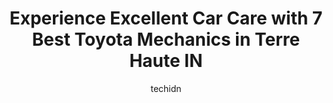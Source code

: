 ---
layout: ampstory
image: https://images.unsplash.com/photo-1619843810550-d7ba538ea44f?ixlib=rb-4.0.3&ixid=MnwxMjA3fDB8MHxwaG90by1wYWdlfHx8fGVufDB8fHx8&auto=format&fit=crop&w=640&h=853&q=80
author: techidn
featured: false
description: Entrust your vehicle to the 7 best Toyota Mechanic in Terre Haute IN, USA and experience the difference they can make. With their extensive knowledge, state-of-the-art facilities, and commit
title: Experience Excellent Car Care with 7 Best Toyota Mechanics in Terre Haute IN
cover:
   title: Experience Excellent Car Care with 7 Best Toyota Mechanics in Terre Haute IN
   subtitle: Rickpate
   background: https://images.unsplash.com/photo-1619843810550-d7ba538ea44f?ixlib=rb-4.0.3&ixid=MnwxMjA3fDB8MHxwaG90by1wYWdlfHx8fGVufDB8fHx8&auto=format&fit=crop&w=640&h=853&q=80

pages: 
 - layout: thirds
   top: <h1>#1 Toyota of Terre Haute</h1>
   bottom: "<p>Truck was not cleaned to the level it should have been for full asking price of $22,000. Seats were stained and filthy, dirty hand prints on the headliner and grab handle</p>"
   background: https://www.knot35.com/toplist/wp-content/uploads/2023/06/best-toyota-mechanic-1-in-terre-haute-in-1685840804.jpeg
   backgroundblur: true
 - layout: thirds
   top: <h1>#2 Finzels Mastertech</h1>
   bottom: "<p>3425 S 7th St, Terre Haute, IN 47802, United States</p>"
   background: https://www.knot35.com/toplist/wp-content/uploads/2023/06/best-toyota-mechanic-2-in-terre-haute-in-1685840804.jpeg
   cta:
      link: https://www.knot35.com/toplist/experience-excellent-car-care-with-7-best-toyota-mechanics-in-terre-haute-in/
      text: Experience Excellent Car Care with 7 Best Toyota Mechanics in Terre Haute IN
 - layout: thirds
   top: <h1>#3 Garvin & Lidster Auto Service</h1>
   bottom: "<p>2331 S 7th St, Terre Haute, IN 47802, United States</p>"
   background: https://www.knot35.com/toplist/wp-content/uploads/2023/06/best-toyota-mechanic-3-in-terre-haute-in-1685840804.jpeg
   cta:
      link: https://www.knot35.com/toplist/experience-excellent-car-care-with-7-best-toyota-mechanics-in-terre-haute-in/
      text: Experience Excellent Car Care with 7 Best Toyota Mechanics in Terre Haute IN
 - layout: thirds
   top: <h1>#4 Walmart Auto Care Centers</h1>
   bottom: "<p>2399 IN-46, Terre Haute, IN 47803, United States</p>"
   background: https://images.unsplash.com/photo-1527066579998-dbbae57f45ce?ixlib=rb-4.0.3&ixid=MnwxMjA3fDB8MHxwaG90by1wYWdlfHx8fGVufDB8fHx8&auto=format&fit=crop&w=640&h=853&q=80
   cta:
      link: https://www.knot35.com/toplist/experience-excellent-car-care-with-7-best-toyota-mechanics-in-terre-haute-in/
      text: Experience Excellent Car Care with 7 Best Toyota Mechanics in Terre Haute IN
 - layout: thirds
   top: <h1>#5 McCord Tire & Auto Services</h1>
   bottom: "<p>3503 S US Hwy 41, Terre Haute, IN 47802, United States</p>"
   background: https://images.unsplash.com/photo-1510906594845-bc082582c8cc?ixlib=rb-4.0.3&ixid=MnwxMjA3fDB8MHxwaG90by1wYWdlfHx8fGVufDB8fHx8&auto=format&fit=crop&w=640&h=853&q=80
   cta:
      link: https://www.knot35.com/toplist/experience-excellent-car-care-with-7-best-toyota-mechanics-in-terre-haute-in/
      text: Experience Excellent Car Care with 7 Best Toyota Mechanics in Terre Haute IN
 - layout: thirds
   top: <h1>#6 Switzer Auto Repair-Body Shop</h1>
   bottom: "<p>1440 Eagle St, Terre Haute, IN 47807, United States</p>"
   background: https://images.unsplash.com/photo-1597773150796-e5c14ebecbf5?ixlib=rb-4.0.3&ixid=MnwxMjA3fDB8MHxwaG90by1wYWdlfHx8fGVufDB8fHx8&auto=format&fit=crop&w=640&h=853&q=80
   cta:
      link: https://www.knot35.com/toplist/experience-excellent-car-care-with-7-best-toyota-mechanics-in-terre-haute-in/
      text: Experience Excellent Car Care with 7 Best Toyota Mechanics in Terre Haute IN
 - layout: thirds
   top: <h1>#7 Walmart Auto Care Centers</h1>
   bottom: "<p>5555 S US Hwy 41, Terre Haute, IN 47802, United States</p>"
   background: https://images.unsplash.com/photo-1599422314077-f4dfdaa4cd09?ixlib=rb-4.0.3&ixid=MnwxMjA3fDB8MHxwaG90by1wYWdlfHx8fGVufDB8fHx8&auto=format&fit=crop&w=640&h=853&q=80
   cta:
      link: https://www.knot35.com/toplist/experience-excellent-car-care-with-7-best-toyota-mechanics-in-terre-haute-in/
      text: Experience Excellent Car Care with 7 Best Toyota Mechanics in Terre Haute IN
 - layout: thirds
   middle: Continue reading...
   background: https://images.unsplash.com/photo-1574169208507-84376144848b?ixlib=rb-4.0.3&ixid=MnwxMjA3fDB8MHxwaG90by1wYWdlfHx8fGVufDB8fHx8&auto=format&fit=crop&w=640&h=853&q=80
   cta:
      link: https://www.knot35.com/toplist/experience-excellent-car-care-with-7-best-toyota-mechanics-in-terre-haute-in/
      text: Experience Excellent Car Care with 7 Best Toyota Mechanics in Terre Haute IN
      
---